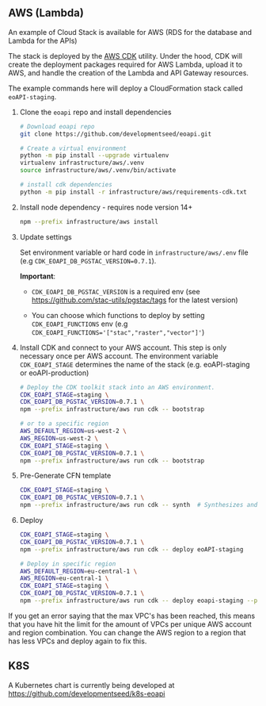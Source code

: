 
## AWS (Lambda)

An example of Cloud Stack is available for AWS (RDS for the database and Lambda for the APIs)

The stack is deployed by the [AWS CDK](https://aws.amazon.com/cdk/) utility. Under the hood, CDK will create the deployment packages required for AWS Lambda, upload it to AWS, and handle the creation of the Lambda and API Gateway resources.

The example commands here will deploy a CloudFormation stack called `eoAPI-staging`.

1. Clone the `eoapi` repo and install dependencies
    ```bash
    # Download eoapi repo
    git clone https://github.com/developmentseed/eoapi.git

    # Create a virtual environment
    python -m pip install --upgrade virtualenv
    virtualenv infrastructure/aws/.venv
    source infrastructure/aws/.venv/bin/activate

    # install cdk dependencies
    python -m pip install -r infrastructure/aws/requirements-cdk.txt
    ```

2. Install node dependency - requires node version 14+
    ```bash
    npm --prefix infrastructure/aws install
    ```

3. Update settings

    Set environment variable or hard code in `infrastructure/aws/.env` file (e.g `CDK_EOAPI_DB_PGSTAC_VERSION=0.7.1`).

    **Important**:

      - `CDK_EOAPI_DB_PGSTAC_VERSION` is a required env (see https://github.com/stac-utils/pgstac/tags for the latest version)

      - You can choose which functions to deploy by setting `CDK_EOAPI_FUNCTIONS` env (e.g `CDK_EOAPI_FUNCTIONS='["stac","raster","vector"]'`)


4. Install CDK and connect to your AWS account. This step is only necessary once per AWS account. The environment variable `CDK_EOAPI_STAGE` determines the name of the stack
(e.g. eoAPI-staging or eoAPI-production)
    ```bash
    # Deploy the CDK toolkit stack into an AWS environment.
    CDK_EOAPI_STAGE=staging \
    CDK_EOAPI_DB_PGSTAC_VERSION=0.7.1 \
    npm --prefix infrastructure/aws run cdk -- bootstrap

    # or to a specific region
    AWS_DEFAULT_REGION=us-west-2 \
    AWS_REGION=us-west-2 \
    CDK_EOAPI_STAGE=staging \
    CDK_EOAPI_DB_PGSTAC_VERSION=0.7.1 \
    npm --prefix infrastructure/aws run cdk -- bootstrap
    ```

5. Pre-Generate CFN template

    ```bash
    CDK_EOAPI_STAGE=staging \
    CDK_EOAPI_DB_PGSTAC_VERSION=0.7.1 \
    npm --prefix infrastructure/aws run cdk -- synth  # Synthesizes and prints the CloudFormation template for this stack
    ```

6. Deploy

    ```bash
    CDK_EOAPI_STAGE=staging \
    CDK_EOAPI_DB_PGSTAC_VERSION=0.7.1 \
    npm --prefix infrastructure/aws run cdk -- deploy eoAPI-staging

    # Deploy in specific region
    AWS_DEFAULT_REGION=eu-central-1 \
    AWS_REGION=eu-central-1 \
    CDK_EOAPI_STAGE=staging \
    CDK_EOAPI_DB_PGSTAC_VERSION=0.7.1 \
    npm --prefix infrastructure/aws run cdk -- deploy eoapi-staging --profile {my-aws-profile}
    ```

If you get an error saying that the max VPC's has been reached, this means that you have hit the limit for the amount of VPCs per unique AWS account and region combination. You can change the AWS region to a region that has less VPCs and deploy again to fix this.

## K8S

A Kubernetes chart is currently being developed at https://github.com/developmentseed/k8s-eoapi
